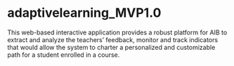 # adaptivelearning_MVP1.0
This web-based interactive application provides a robust platform for AIB to extract and analyze the teachers’ feedback, monitor and track indicators that would allow the system to charter a personalized and customizable path for a student enrolled in a course.
